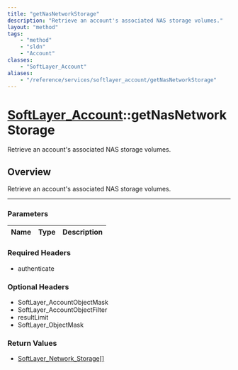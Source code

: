 ```yaml
---
title: "getNasNetworkStorage"
description: "Retrieve an account's associated NAS storage volumes."
layout: "method"
tags:
    - "method"
    - "sldn"
    - "Account"
classes:
    - "SoftLayer_Account"
aliases:
    - "/reference/services/softlayer_account/getNasNetworkStorage"
---
```

# [SoftLayer_Account](/reference/services/SoftLayer_Account)::getNasNetworkStorage


Retrieve an account's associated NAS storage volumes.


## Overview 
Retrieve an account's associated NAS storage volumes.

-----

### Parameters 
|Name | Type | Description |
| --- | --- | --- |


### Required Headers
* authenticate


### Optional Headers
* SoftLayer_AccountObjectMask
* SoftLayer_AccountObjectFilter
* resultLimit
* SoftLayer_ObjectMask

### Return Values
* <a href='/reference/datatypes/SoftLayer_Network_Storage'>SoftLayer_Network_Storage[] </a>




